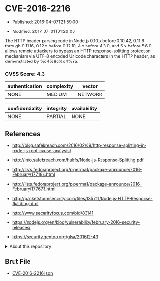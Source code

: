 # CVE-2016-2216

- Published: 2016-04-07T21:59:00

- Modified: 2017-07-01T01:29:00

The HTTP header parsing code in Node.js 0.10.x before 0.10.42, 0.11.6 through 0.11.16, 0.12.x before 0.12.10, 4.x before 4.3.0, and 5.x before 5.6.0 allows remote attackers to bypass an HTTP response-splitting protection mechanism via UTF-8 encoded Unicode characters in the HTTP header, as demonstrated by %c4%8d%c4%8a.

### CVSS Score: **4.3**

| authentication | complexity | vector |
| --- | --- | --- |
| NONE | MEDIUM | NETWORK |

| confidentiality | integrity | availability |
| --- | --- | --- |
| NONE | PARTIAL | NONE |

## References

* http://blog.safebreach.com/2016/02/09/http-response-splitting-in-node-js-root-cause-analysis/

* http://info.safebreach.com/hubfs/Node-js-Response-Splitting.pdf

* http://lists.fedoraproject.org/pipermail/package-announce/2016-February/177184.html

* http://lists.fedoraproject.org/pipermail/package-announce/2016-February/177673.html

* http://packetstormsecurity.com/files/135711/Node.js-HTTP-Response-Splitting.html

* http://www.securityfocus.com/bid/83141

* https://nodejs.org/en/blog/vulnerability/february-2016-security-releases/

* https://security.gentoo.org/glsa/201612-43

<details>
<summary>About this repository</summary> 

  This repository is part of the project [Live Hack CVE](https://github.com/Live-Hack-CVE). Main website can be found [www.live-hack.org](https://www.live-hack.org) 
  
  Made by [Sn0wAlice](https://github.com/Sn0wAlice) for the people that care about security and need to have a feed of the latest CVEs. Hope you enjoy it, don't forget to star the repo and follow me on [Twitter](https://twitter.com/Sn0wAlice) and [Github](https://github.com/Sn0wAlice). And that is my [personnal website](https://www.alice-snow.me/)

  - [Home Page](https://github.com/Live-Hack-CVE)
  - [Framework](https://github.com/Live-Hack-CVE/cve-framework)
  - [CVE database](https://github.com/Live-Hack-CVE/full_database)
  - [Changelog](https://github.com/Live-Hack-CVE/Changelog)
</details>

## Brut File

* [CVE-2016-2216.json](https://raw.githubusercontent.com/Live-Hack-CVE/full_database/main/cves/2016/CVE-2016-2216.json)

